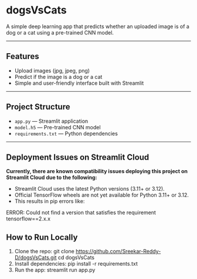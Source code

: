 # dogsVsCats

A simple deep learning app that predicts whether an uploaded image is of a dog or a cat using a pre-trained CNN model.

---

## Features

- Upload images (jpg, jpeg, png)
- Predict if the image is a dog or a cat
- Simple and user-friendly interface built with Streamlit

---

## Project Structure

- `app.py` — Streamlit application
- `model.h5` — Pre-trained CNN model
- `requirements.txt` — Python dependencies

---

## Deployment Issues on Streamlit Cloud

**Currently, there are known compatibility issues deploying this project on Streamlit Cloud due to the following:**

- Streamlit Cloud uses the latest Python versions (3.11+ or 3.12).
- Official TensorFlow wheels are not yet available for Python 3.11+ or 3.12.
- This results in pip errors like:

ERROR: Could not find a version that satisfies the requirement tensorflow==2.x.x

## How to Run Locally

1. Clone the repo:
   git clone https://github.com/Sreekar-Reddy-D/dogsVsCats.git
   cd dogsVsCats
2. Install dependencies:
   pip install -r requirements.txt
3. Run the app:
   streamlit run app.py
